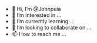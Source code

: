 - 👋 Hi, I’m @Johnpuia
- 👀 I’m interested in ...
- 🌱 I’m currently learning ...
- 💞️ I’m looking to collaborate on ...
- 📫 How to reach me ...

<!---
Johnpuia/Johnpuia is a ✨ special ✨ repository because its `README.md` (this file) appears on your GitHub profile.
You can click the Preview link to take a look at your changes.
--->

